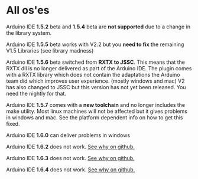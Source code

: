 All os'es
==

Arduino IDE **1.5.2** beta and **1.5.4** beta are **not supported** due to a change in the library system.

Arduino IDE **1.5.5** beta works with V2.2 but you **need to fix** the remaining V1.5 Libraries (see library madness)

Arduino IDE **1.5.6** beta switched from **RXTX to JSSC**. This means that the RXTX dll is no longer delivered as part of the Arduino IDE. The plugin comes with a RXTX library which does not contain the adaptations the Arduino team did which improves user experience. (mostly windows and mac)
V2 has also changed to JSSC but this version has not yet been released. You need the nightly for that.

Arduino IDE **1.5.7** comes with a **new toolchain** and no longer includes the make utility. Most linux machines will not be affected but it gives problems in windows and mac. See the platform dependent info on how to get this fixed.

Arduino IDE **1.6.0** can deliver problems in windows

Arduino IDE **1.6.2** does not work. [See why on github.](https://github.com/arduino/Arduino/issues/2982)

Arduino IDE **1.6.3** does not work. [See why on github.](https://github.com/arduino/Arduino/issues/2982)

Arduino IDE **1.6.4** does not work. [See why on github.](https://github.com/arduino/Arduino/issues/2982)
